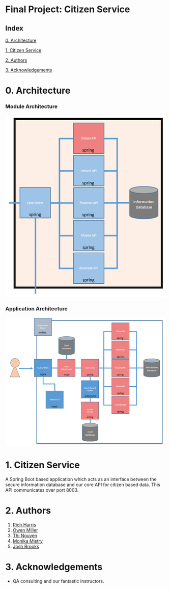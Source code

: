 # Final Project: Citizen Service

## Index
[0. Architecture](#arch)
   
[1. Citizen Service](#service)

[2. Authors](#auth)

[3. Acknowledgements](#ack)

<a name="arch"></a>
# 0. Architecture

### Module Architecture

![Module Architecture](/Documentation/Architecture/Modules/CitizenAPI.PNG)

### Application Architecture

![Application Architecture](/Documentation/Architecture/Application.PNG)

<a name="service"></a>
# 1. Citizen Service

A Spring Boot based application which acts as an interface between the secure information database and our core API for citizen based data. This API communicates over port 8003.

<a name="auth"></a>
# 2. Authors

1. [Rich Harris](https://github.com/RJHarrisUK "Rich's GitHub")
2. [Owen Miller](https://github.com/biomiller "Owen's GitHub")
3. [Thi Nguyen](https://github.com/thi6 "Thi's GitHub")
4. [Monika Mistry](https://github.com/Monika-Mistry "Monika's GitHub")
5. [Josh Brooks](https://github.com/jjbrooks251 "Josh's Github")

<a name="ack"></a>
# 3. Acknowledgements

* QA consulting and our fantastic instructors.
